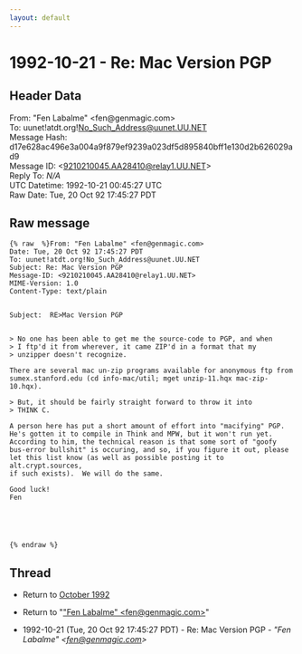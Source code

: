 ```yaml
---
layout: default
---
```


# 1992-10-21 - Re: Mac Version PGP

## Header Data

From: "Fen Labalme" \<fen<span>@</span>genmagic.com\><br>
To: uunet!atdt.org!No_Such_Address@uunet.UU.NET<br>
Message Hash: d17e628ac496e3a004a9f879ef9239a023df5d895840bff1e130d2b626029ad9<br>
Message ID: \<9210210045.AA28410@relay1.UU.NET\><br>
Reply To: _N/A_<br>
UTC Datetime: 1992-10-21 00:45:27 UTC<br>
Raw Date: Tue, 20 Oct 92 17:45:27 PDT<br>

## Raw message

```
{% raw  %}From: "Fen Labalme" <fen@genmagic.com>
Date: Tue, 20 Oct 92 17:45:27 PDT
To: uunet!atdt.org!No_Such_Address@uunet.UU.NET
Subject: Re: Mac Version PGP
Message-ID: <9210210045.AA28410@relay1.UU.NET>
MIME-Version: 1.0
Content-Type: text/plain


Subject:  RE>Mac Version PGP


> No one has been able to get me the source-code to PGP, and when
> I ftp'd it from wherever, it came ZIP'd in a format that my
> unzipper doesn't recognize.

There are several mac un-zip programs available for anonymous ftp from
sumex.stanford.edu (cd info-mac/util; mget unzip-11.hqx mac-zip-10.hqx). 

> But, it should be fairly straight forward to throw it into
> THINK C.

A person here has put a short amount of effort into "macifying" PGP.
He's gotten it to compile in Think and MPW, but it won't run yet.
According to him, the technical reason is that some sort of "goofy
bus-error bullshit" is occuring, and so, if you figure it out, please
let this list know (as well as possible posting it to alt.crypt.sources,
if such exists).  We will do the same.

Good luck!
Fen





{% endraw %}
```

## Thread

+ Return to [October 1992](/archive/1992/10)

+ Return to "["Fen Labalme" <fen<span>@</span>genmagic.com>](/author/fen_labalme_fen_at_genmagic_com_)"

+ 1992-10-21 (Tue, 20 Oct 92 17:45:27 PDT) - Re: Mac Version PGP - _"Fen Labalme" \<fen@genmagic.com\>_

